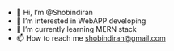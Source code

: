 - 👋 Hi, I’m @Shobindiran
- 👀 I’m interested in WebAPP developing
- 🌱 I’m currently learning MERN stack
- 📫 How to reach me shobindiran@gmail.com

<!---
Shobindiran/Shobindiran is a ✨ special ✨ repository because its `README.md` (this file) appears on your GitHub profile.
You can click the Preview link to take a look at your changes.
--->
